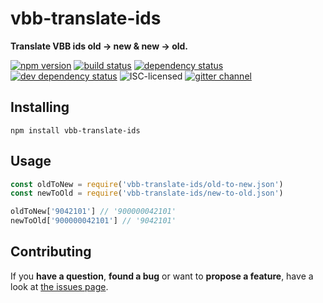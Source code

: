 # vbb-translate-ids

**Translate VBB ids old -> new & new -> old.**

[![npm version](https://img.shields.io/npm/v/vbb-translate-ids.svg)](https://www.npmjs.com/package/vbb-translate-ids)
[![build status](https://img.shields.io/travis/derhuerst/vbb-translate-ids.svg)](https://travis-ci.org/derhuerst/vbb-translate-ids)
[![dependency status](https://img.shields.io/david/derhuerst/vbb-translate-ids.svg)](https://david-dm.org/derhuerst/vbb-translate-ids)
[![dev dependency status](https://img.shields.io/david/dev/derhuerst/vbb-translate-ids.svg)](https://david-dm.org/derhuerst/vbb-translate-ids#info=devDependencies)
![ISC-licensed](https://img.shields.io/github/license/derhuerst/vbb-translate-ids.svg)
[![gitter channel](https://badges.gitter.im/derhuerst/vbb-rest.svg)](https://gitter.im/derhuerst/vbb-rest)


## Installing

```shell
npm install vbb-translate-ids
```


## Usage

```js
const oldToNew = require('vbb-translate-ids/old-to-new.json')
const newToOld = require('vbb-translate-ids/new-to-old.json')

oldToNew['9042101'] // '900000042101'
newToOld['900000042101'] // '9042101'
```


## Contributing

If you **have a question**, **found a bug** or want to **propose a feature**, have a look at [the issues page](https://github.com/derhuerst/vbb-translate-ids/issues).
